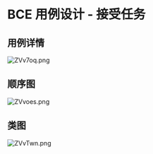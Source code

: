 # BCE 用例设计 - 接受任务

## 用例详情


![ZVv7oq.png](https://s2.ax1x.com/2019/06/25/ZVv7oq.png)

## 顺序图

![ZVvoes.png](https://s2.ax1x.com/2019/06/25/ZVvoes.png)

## 类图

![ZVvTwn.png](https://s2.ax1x.com/2019/06/25/ZVvTwn.png)